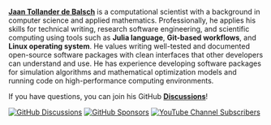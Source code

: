 [**Jaan Tollander de Balsch**](https://jaantollander.com/) is a computational scientist with a background in computer science and applied mathematics. Professionally, he applies his skills for technical writing, research software engineering, and scientific computing using tools such as **Julia language**, **Git-based workflows**, and **Linux operating system**. He values writing well-tested and documented open-source software packages with clean interfaces that other developers can understand and use. He has experience developing software packages for simulation algorithms and mathematical optimization models and running code on high-performance computing environments.

If you have questions, you can join his GitHub [**Discussions**](https://github.com/jaantollander/jaantollander/discussions)!

[![GitHub Discussions](https://img.shields.io/github/discussions/jaantollander/jaantollander)](https://github.com/jaantollander/jaantollander/discussions)
[![GitHub Sponsors](https://img.shields.io/github/sponsors/jaantollander)](https://github.com/sponsors/jaantollander/)
[![YouTube Channel Subscribers](https://img.shields.io/youtube/channel/subscribers/UC26QrxlhGYTTFhdja4bO2GA?style=social)](https://www.youtube.com/channel/UC26QrxlhGYTTFhdja4bO2GA)
